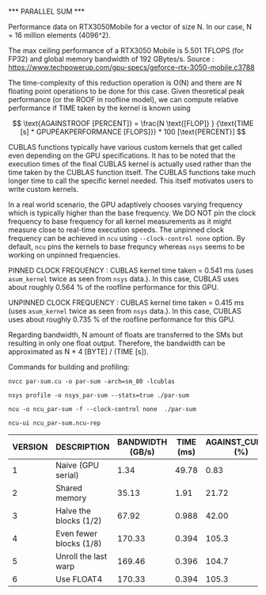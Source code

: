 *** PARALLEL SUM ***

Performance data on RTX3050Mobile for a vector of size N. In our case, N = 16 million elements (4096^2).

The max ceiling performance of a RTX3050 Mobile is 5.501 TFLOPS (for FP32) and global memory bandwidth of 192 GBytes/s.
Source : https://www.techpowerup.com/gpu-specs/geforce-rtx-3050-mobile.c3788


The time-complexity of this reduction operation  is O(N) and there are N floating point operations to be done for this case. Given theoretical peak performance (or the ROOF in roofline model), we can compute relative performance if TIME taken by the kernel is known using

$$ \text{AGAINSTROOF [PERCENT]} = \frac{N \text{[FLOP]} } {\text{TIME [s] *  GPUPEAKPERFORMANCE [FLOPS]}} * 100 [\text{PERCENT}] $$


CUBLAS functions typically have various custom kernels that get called even depending on the GPU specifications. It has to be noted that the execution times of the final CUBLAS kernel is actually used rather than the time taken by the CUBLAS function itself. The CUBLAS functions take much longer time to call the specific kernel needed. This itself motivates users to write custom kernels.


In a real world scenario, the GPU adaptively chooses varying frequency which is typically higher than the base frequency. We DO NOT pin the clock frequency to base frequency for all kernel measurements as it might measure close to real-time execution speeds. The unpinned clock frequency can be achieved in `ncu` using `--clock-control none` option. By default, `ncu` pins the kernels to base frequncy whereas `nsys` seems to be working on unpinned frequencies.

PINNED CLOCK FREQUENCY : CUBLAS kernel time taken = 0.541 ms (uses `asum_kernel` twice as seen from `nsys` data.). In this case, CUBLAS uses about roughly 0.564 % of the roofline performance for this GPU.

UNPINNED CLOCK FREQUENCY : CUBLAS kernel time taken = 0.415 ms (uses `asum_kernel` twice as seen from `nsys` data.). In this case, CUBLAS uses about roughly 0.735 % of the roofline performance for this GPU.


Regarding bandwidth, N amount of floats are transferred to the SMs but resulting in only one float output. Therefore, the bandwidth can be approximated as N * 4 [BYTE] / (TIME [s]).

Commands for building and profiling:

`nvcc par-sum.cu -o par-sum -arch=sm_80 -lcublas`

`nsys profile -o nsys_par-sum --stats=true ./par-sum`

`ncu -o ncu_par-sum -f --clock-control none  ./par-sum`

`ncu-ui ncu_par-sum.ncu-rep`



VERSION	|DESCRIPTION    	  	|BANDWIDTH (GB/s)    	|TIME (ms) 	|AGAINST_CUBLAS (%)
-------	| ------------------------- 	| --------------------- | ------------- | ----------------
1	|Naive (GPU serial)		|1.34			|49.78		|0.83
2	|Shared memory			|35.13			|1.91		|21.72
3	|Halve the blocks (1/2)		|67.92			|0.988		|42.00
4	|Even fewer blocks (1/8)	|170.33			|0.394		|105.3
5	|Unroll the last warp   	|169.46			|0.396		|104.7
6	|Use FLOAT4		   	|170.33			|0.394		|105.3

